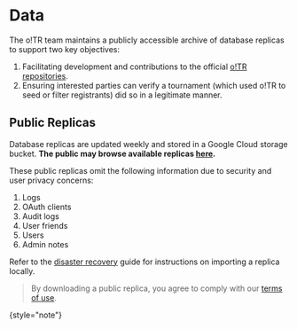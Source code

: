 # Data

The o!TR team maintains a publicly accessible archive of database replicas to support two key objectives:

1. Facilitating development and contributions to the official [o!TR repositories](https://github.com/osu-tournament-rating/).
2. Ensuring interested parties can verify a tournament (which used o!TR to seed or filter registrants) did so in a legitimate manner.

## Public Replicas

Database replicas are updated weekly and stored in a Google Cloud storage bucket. **The public may browse available replicas [here](https://data.otr.stagec.xyz/).**

These public replicas omit the following information due to security and user privacy concerns:

1. Logs
2. OAuth clients
3. Audit logs
4. User friends
5. Users
6. Admin notes

Refer to the [disaster recovery](Disaster-Recovery.md#restore-the-database) guide for instructions on importing a replica locally.

> By downloading a public replica, you agree to comply with our [terms of use](https://data.otr.stagec.xyz/).
>
{style="note"}
